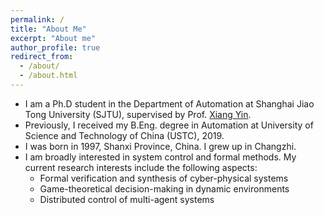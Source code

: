 ```yaml
---
permalink: /
title: "About Me"
excerpt: "About me"
author_profile: true
redirect_from: 
  - /about/
  - /about.html
---
```


* I am a Ph.D student in the Department of Automation at Shanghai Jiao Tong University (SJTU), supervised by Prof. [Xiang Yin](https://xiangyin.sjtu.edu.cn/).
* Previously, I received my B.Eng. degree in Automation at University of Science and Technology of China (USTC), 2019.
* I was born in 1997, Shanxi Province, China. I grew up in Changzhi.
* I am broadly interested in system control and formal methods. My current research interests include the following aspects:
  * Formal verification and synthesis of cyber-physical systems
  * Game-theoretical decision-making in dynamic environments
  * Distributed control of multi-agent systems
